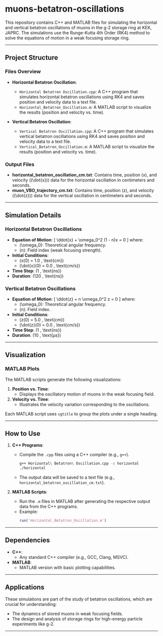 # muons-betatron-oscillations
This repository contains C++ and MATLAB files for simulating the horizontal and vertical betatron oscillations of muons in the g-2 storage ring at KEK, JAPRC. The simulations use the Runge-Kutta 4th Order (RK4) method to solve the equations of motion in a weak focusing storage ring.

---

## Project Structure

### Files Overview
- **Horizontal Betatron Oscillation**:
  - `Horizontal Betatron Oscillation.cpp`: A C++ program that simulates horizontal betatron oscillations using RK4 and saves position and velocity data to a text file.
  - `Horizontal_Betatron_Oscillation.m`: A MATLAB script to visualize the results (position and velocity vs. time).

- **Vertical Betatron Oscillation**:
  - `Vertical Betatron Oscillation.cpp`: A C++ program that simulates vertical betatron oscillations using RK4 and saves position and velocity data to a text file.
  - `Vertical_Betatron_Oscillation.m`: A MATLAB script to visualize the results (position and velocity vs. time).

### Output Files
- **horizontal_betatron_oscillation_cm.txt**: Contains time, position (x), and velocity (\(\dot{x}\)) data for the horizontal oscillation in centimeters and seconds.
- **muon_VBO_trajectory_cm.txt**: Contains time, position (z), and velocity (\(\dot{z}\)) data for the vertical oscillation in centimeters and seconds.

---

## Simulation Details

### Horizontal Betatron Oscillations
- **Equation of Motion**:
  \[
  \ddot{x} + \omega_0^2 (1 - n)x = 0
  \]
  where:
  - \(\omega_0\): Theoretical angular frequency.
  - \(n\): Field index (weak focusing strength).
- **Initial Conditions**:
  - \(x(0) = 1.0 \, \text{cm}\)
  - \(\dot{x}(0) = 0.0 \, \text{cm/s}\)
- **Time Step**: \(1 \, \text{ns}\)
- **Duration**: \(120 \, \text{ns}\)

### Vertical Betatron Oscillations
- **Equation of Motion**:
  \[
  \ddot{z} + n \omega_0^2 z = 0
  \]
  where:
  - \(\omega_0\): Theoretical angular frequency.
  - \(n\): Field index.
- **Initial Conditions**:
  - \(z(0) = 5.0 \, \text{cm}\)
  - \(\dot{z}(0) = 0.0 \, \text{cm/s}\)
- **Time Step**: \(1 \, \text{ns}\)
- **Duration**: \(10 \, \text{μs}\)

---

## Visualization

### MATLAB Plots
The MATLAB scripts generate the following visualizations:
1. **Position vs. Time**:
   - Displays the oscillatory motion of muons in the weak focusing field.
2. **Velocity vs. Time**:
   - Illustrates the velocity variation corresponding to the oscillations.

Each MATLAB script uses `sgtitle` to group the plots under a single heading.

---

## How to Use

1. **C++ Programs**:
   - Compile the `.cpp` files using a C++ compiler (e.g., `g++`).
     ```bash
     g++ Horizontal\ Betatron\ Oscillation.cpp -o horizontal
     ./horizontal
     ```
   - The output data will be saved to a text file (e.g., `horizontal_betatron_oscillation_cm.txt`).

2. **MATLAB Scripts**:
   - Run the `.m` files in MATLAB after generating the respective output data from the C++ programs.
   - Example:
     ```matlab
     run('Horizontal_Betatron_Oscillation.m')
     ```

---

## Dependencies
- **C++**:
  - Any standard C++ compiler (e.g., GCC, Clang, MSVC).
- **MATLAB**:
  - MATLAB version with basic plotting capabilities.

---

## Applications
These simulations are part of the study of betatron oscillations, which are crucial for understanding:
- The dynamics of stored muons in weak focusing fields.
- The design and analysis of storage rings for high-energy particle experiments like g-2.

---
